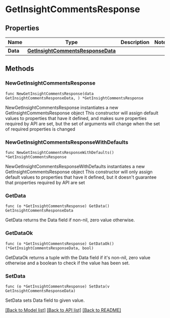 # GetInsightCommentsResponse

## Properties

Name | Type | Description | Notes
------------ | ------------- | ------------- | -------------
**Data** | [**GetInsightCommentsResponseData**](GetInsightCommentsResponseData.md) |  | 

## Methods

### NewGetInsightCommentsResponse

`func NewGetInsightCommentsResponse(data GetInsightCommentsResponseData, ) *GetInsightCommentsResponse`

NewGetInsightCommentsResponse instantiates a new GetInsightCommentsResponse object
This constructor will assign default values to properties that have it defined,
and makes sure properties required by API are set, but the set of arguments
will change when the set of required properties is changed

### NewGetInsightCommentsResponseWithDefaults

`func NewGetInsightCommentsResponseWithDefaults() *GetInsightCommentsResponse`

NewGetInsightCommentsResponseWithDefaults instantiates a new GetInsightCommentsResponse object
This constructor will only assign default values to properties that have it defined,
but it doesn't guarantee that properties required by API are set

### GetData

`func (o *GetInsightCommentsResponse) GetData() GetInsightCommentsResponseData`

GetData returns the Data field if non-nil, zero value otherwise.

### GetDataOk

`func (o *GetInsightCommentsResponse) GetDataOk() (*GetInsightCommentsResponseData, bool)`

GetDataOk returns a tuple with the Data field if it's non-nil, zero value otherwise
and a boolean to check if the value has been set.

### SetData

`func (o *GetInsightCommentsResponse) SetData(v GetInsightCommentsResponseData)`

SetData sets Data field to given value.



[[Back to Model list]](../README.md#documentation-for-models) [[Back to API list]](../README.md#documentation-for-api-endpoints) [[Back to README]](../README.md)


